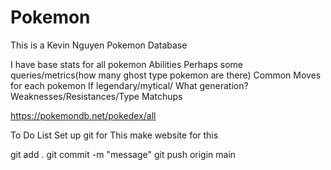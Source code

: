 # Pokemon

This is a Kevin Nguyen Pokemon Database

I have base stats for all pokemon
Abilities
Perhaps some queries/metrics(how many ghost type pokemon are there)
Common Moves for each pokemon
If legendary/mytical/
What generation?
Weaknesses/Resistances/Type Matchups


https://pokemondb.net/pokedex/all


To Do List
Set up git for This
make website for this


git add .
git commit -m "message"
git push origin main

